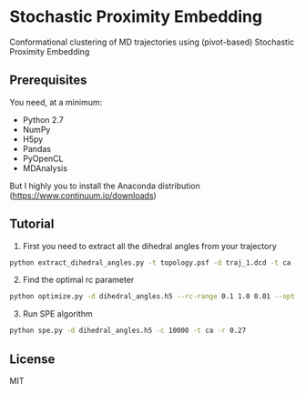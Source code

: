 # Stochastic Proximity Embedding
Conformational clustering of MD trajectories using (pivot-based) Stochastic Proximity Embedding

## Prerequisites

You need, at a minimum:

* Python 2.7
* NumPy
* H5py
* Pandas
* PyOpenCL
* MDAnalysis

But I highly you to install the Anaconda distribution (https://www.continuum.io/downloads)

## Tutorial

1. First you need to extract all the dihedral angles from your trajectory
```bash
python extract_dihedral_angles.py -t topology.psf -d traj_1.dcd -t ca
```

2. Find the optimal rc parameter
```bash
python optimize.py -d dihedral_angles.h5 --rc-range 0.1 1.0 0.01 --opt-rc -t ca
```

3. Run SPE algorithm
```bash
python spe.py -d dihedral_angles.h5 -c 10000 -t ca -r 0.27
```

## License
MIT